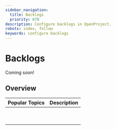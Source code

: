 ```yaml
---
sidebar_navigation:
  title: Backlogs
  priority: 670
description: Configure backlogs in OpenProject.
robots: index, follow
keywords: configure backlogs
---
```

# Backlogs

Coming soon!

## Overview

| Popular Topics | Description |
| -------------- | :---------- |
|                |             |
|                |             |
|                |             |
|                |             |
|                |             |
|                |             |
|                |             |
|                |             |
|                |             |

